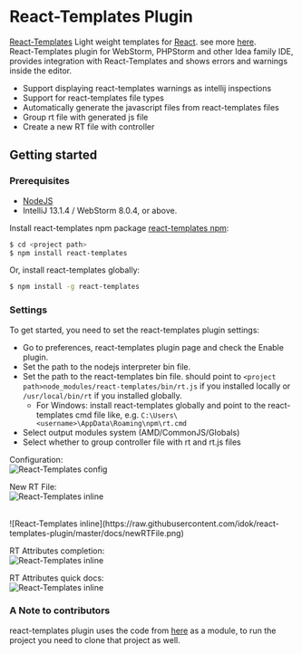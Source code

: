 # React-Templates Plugin #

[React-Templates](https://github.com/wix/react-templates) Light weight templates for [React](http://facebook.github.io/react/index.html). see more [here](https://github.com/wix/react-templates).<br/>
React-Templates plugin for WebStorm, PHPStorm and other Idea family IDE, provides integration with React-Templates and shows errors and warnings inside the editor.
* Support displaying react-templates warnings as intellij inspections
* Support for react-templates file types
* Automatically generate the javascript files from react-templates files 
* Group rt file with generated js file
* Create a new RT file with controller

## Getting started ##
### Prerequisites ###
* [NodeJS](http://nodejs.org/)
* IntelliJ 13.1.4 / WebStorm 8.0.4, or above.

Install react-templates npm package [react-templates npm](https://www.npmjs.com/package/react-templates)</a>:<br/>
```bash
$ cd <project path>
$ npm install react-templates
```
Or, install react-templates globally:<br/>
```bash
$ npm install -g react-templates
```

### Settings ###
To get started, you need to set the react-templates plugin settings:<br/>

* Go to preferences, react-templates plugin page and check the Enable plugin.
* Set the path to the nodejs interpreter bin file.
* Set the path to the react-templates bin file. should point to ```<project path>node_modules/react-templates/bin/rt.js``` if you installed locally or ```/usr/local/bin/rt``` if you installed globally. 
  * For Windows: install react-templates globally and point to the react-templates cmd file like, e.g.  ```C:\Users\<username>\AppData\Roaming\npm\rt.cmd```
* Select output modules system (AMD/CommonJS/Globals)
* Select whether to group controller file with rt and rt.js files  


Configuration:<br/>
![React-Templates config](https://raw.githubusercontent.com/idok/react-templates-plugin/master/docs/settings.png)


New RT File:<br/>
![React-Templates inline](https://raw.githubusercontent.com/idok/react-templates-plugin/master/docs/newFileMenu.png)

<br/>
![React-Templates inline](https://raw.githubusercontent.com/idok/react-templates-plugin/master/docs/newRTFile.png)


RT Attributes completion:<br/>
![React-Templates inline](https://raw.githubusercontent.com/idok/react-templates-plugin/master/docs/rt-props-completion.png)

RT Attributes quick docs:<br/>
![React-Templates inline](https://raw.githubusercontent.com/idok/react-templates-plugin/master/docs/quick-docs.png)

### A Note to contributors ###
react-templates plugin uses the code from [here](https://github.com/idok/scss-lint-plugin/tree/master/intellij-common) as a module, to run the project you need to clone that project as well.

